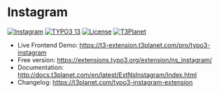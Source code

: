 # Instagram

  [![Instagram](https://img.shields.io/badge/stable-v6.0.0-green?style=flat-square)](https://github.com/nitsan-technologies/ns_instagram/tree/6.0.0) [![TYPO3 13](https://img.shields.io/badge/TYPO3-13-orange.svg?style=flat-square)](https://get.typo3.org/version/13) [![License](https://img.shields.io/badge/license-GPL--3.0-orange?style=flat-square)](https://www.gnu.org/licenses/gpl-3.0.en.html) [![T3Planet](https://img.shields.io/badge/T3Planet-Instagram-50b99a?style=flat-square)](https://t3-extension.t3planet.com/pro/typo3-instagram)

- Live Frontend Demo: https://t3-extension.t3planet.com/pro/typo3-instagram
- Free version: https://extensions.typo3.org/extension/ns_instagram/
- Documentation: http://docs.t3planet.com/en/latest/ExtNsInstagram/Index.html
- Changelog: https://t3planet.com/typo3-instagram-extension